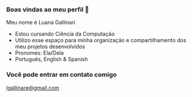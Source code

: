 ### Boas vindas ao meu perfil 🤍

Meu nome é Luana Gallinari

 -  Estou cursando Ciência da Computação 
 -  Utilizo esse espaço para minha organização e compartilhamento dos meu projetos desenvolvidos
 -  Pronomes: Ela/Dela
 -  Português, English & Spanish
   
### Você pode entrar em contato comigo 

lgallinare@gmail.com

<!--
**Lua015/Lua015** is a ✨ _special_ ✨ repository because its `README.md` (this file) appears on your GitHub profile.

Here are some ideas to get you started:

- 🔭 I’m currently working on ...
- 🌱 I’m currently learning ...
- 👯 I’m looking to collaborate on ...
- 🤔 I’m looking for help with ...
- 💬 Ask me about ...
- 📫 How to reach me: ...
- 😄 Pronouns: ...
- ⚡ Fun fact: ...
-->
